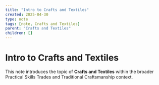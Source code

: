 ```yaml
---
title: "Intro to Crafts and Textiles"
created: 2025-04-30
type: note
tags: [note, Crafts and Textiles]
parent: "Crafts and Textiles"
children: []
---
```


# Intro to Crafts and Textiles

This note introduces the topic of **Crafts and Textiles** within the broader Practical Skills Trades and Traditional Craftsmanship context.
